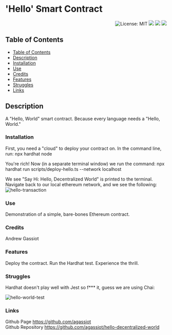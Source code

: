 
<h1 align="left"> 'Hello' Smart Contract </h1>  
<p align="right">
    <img alt="License: MIT" src="https://img.shields.io/badge/License-MIT-green.svg?style=plastic" target="_blank"/>
    <img src="https://img.shields.io/badge/Solidity-%23363636.svg?style=plastic&logo=solidity&logoColor=white" target="_blank"/>
    <img src="https://img.shields.io/badge/typescript-%23007ACC.svg?style=plastic&logo=typescript&logoColor=white" target="_blank"/>
    <img src="https://img.shields.io/badge/Ethereum-3C3C3D?style=plastic&logo=Ethereum&logoColor=white" />
</p>



## Table of Contents
- [Table of Contents](#table-of-contents)
- [Description](#description)
- [Installation](#installation)
- [Use](#use)
- [Credits](#credits)
- [Features](#features)
- [Struggles](#struggles)
- [Links](#links)
        

## Description

A "Hello, World" smart contract. Because every language needs a "Hello, World."

### Installation

First, you need a "cloud" to deploy your contract on. In the command line, run: npx hardhat node

You're rich! Now (in a separate terminal window) we run the command: npx hardhat run scripts/deploy-hello.ts --network localhost

We see "Say Hi: Hello, Decentralized World" is printed to the terminal. Navigate back to our local ethereum network, and we see the following:
![hello-transaction](https://github.com/agassiot/hello-decentralized-world/assets/61921580/3587e51f-f8e2-4a03-853b-f994c2f1d165)



### Use

Demonstration of a simple, bare-bones Ethereum contract. 

### Credits

Andrew Gassiot

### Features

Deploy the contract. Run the Hardhat test. Experience the thrill.

### Struggles

Hardhat doesn't play well with Jest so f*** it, guess we are using Chai:

![hello-world-test](https://github.com/agassiot/hello-decentralized-world/assets/61921580/3db85f4f-387b-4ba1-96ed-7b5e8a4bbb89)



### Links

Github Page https://github.com/agassiot  
Github Repository https://github.com/agassiot/hello-decentralized-world 

